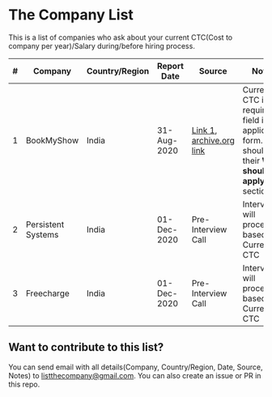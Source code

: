 # The Company List
This is a list of companies who ask about your current CTC(Cost to company per year)/Salary during/before hiring process.

#|Company | Country/Region | Report Date | Source | Notes
--- | --- | --- | --- | --- | ---
1|BookMyShow | India | 31-Aug-2020 | [Link 1](https://in.bookmyshow.com/careers/job-view/software-development-engineer-i-frontend-technologies/?id=mp034aw), [archive.org link](https://in.bookmyshow.com/careers/job-view/software-development-engineer-i-frontend-technologies/?id=mp034aw) | Current CTC is a required field in the application form. You should see their **Who should apply?** section.
2|Persistent Systems | India | 01-Dec-2020 | Pre-Interview Call | Interview will proceed based on Current CTC
3|Freecharge | India | 01-Dec-2020 | Pre-Interview Call | Interview will proceed based on Current CTC








## Want to contribute to this list?

You can send email with all details(Company, Country/Region, Date, Source, Notes) to listthecompany@gmail.com. You can also create an issue or PR in this repo.
